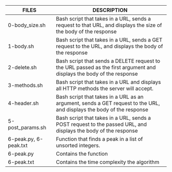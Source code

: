 |  FILES  |  DESCRIPTION  |
| ------------- | ------------- |
| 0-body_size.sh | Bash script that takes in a URL, sends a request to that URL, and displays the size of the body of the response |
| 1-body.sh | Bash script that takes in a URL, sends a GET request to the URL, and displays the body of the response |
| 2-delete.sh | Bash script that sends a DELETE request to the URL passed as the first argument and displays the body of the response |
| 3-methods.sh| Bash script that takes in a URL and displays all HTTP methods the server will accept. |
| 4-header.sh | Bash script that takes in a URL as an argument, sends a GET request to the URL, and displays the body of the response |
| 5-post_params.sh | Bash script that takes in a URL, sends a POST request to the passed URL, and displays the body of the response |
| 6-peak.py, 6-peak.txt | Function that finds a peak in a list of unsorted integers. |
| 6-peak.py | Contains the function |
| 6-peak.txt | Contains the time complexity the algorithm |
